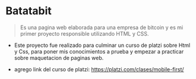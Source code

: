# **Batatabit**
> Es una pagina web elaborada para una empresa de bitcoin y es mi primer proyecto responsible utilizando HTML y CSS.

- Este proyecto fue realizado para culminar un curso de platzi sobre Html y Css, para poner mis conocimientos a prueba y empezar a practicar sobre maquetacion de paginas web.

- agrego link del curso de platzi: https://platzi.com/clases/mobile-first/
